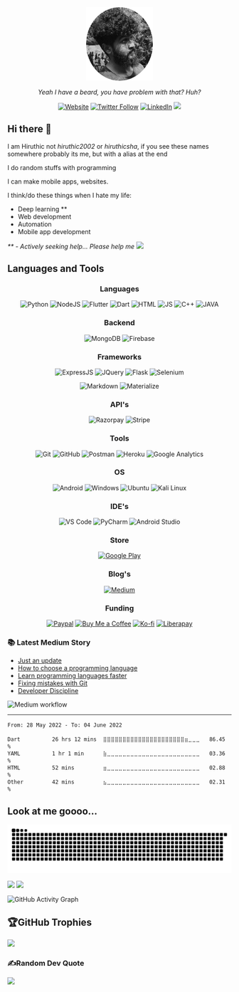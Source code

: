 <!--
**hiruthic2002/hiruthic2002** is a ✨ _special_ ✨ repository because its `README.md` (this file) appears on your GitHub profile.

Here are some ideas to get you started:

- 🔭 I’m currently working on ...
- 🌱 I’m currently learning ...
- 👯 I’m looking to collaborate on ...
- 🤔 I’m looking for help with ...
- 💬 Ask me about ...
- 📫 How to reach me: ...
- 😄 Pronouns: ...
- ⚡ Fun fact: ...
-->

<div align="center">
<img src="img/circle-cropped.png" width=150/>


<i>Yeah I have a beard, you have problem with that? Huh? </i>

[![Website][website-shield]][website-url]
[![Twitter Follow][twitter-shield]][twitter-url]
[![LinkedIn][linkedin-shield]][linkedin-url]
![][visitor-shield]
  
</div>

## Hi there 👋

I am Hiruthic not _hiruthic2002_ or _hiruthicsha_, if you see these names somewhere probably its me, but with a alias at the end

I do random stuffs with programming

I can make mobile apps, websites.

I think/do these things when I hate my life:

- Deep learning \*\*
- Web development
- Automation
- Mobile app development

_\*\* - Actively seeking help... Please help me_ <img src="https://www.pinclipart.com/picdir/big/143-1438381_sad-broken-heart-sticker-for-ios-android-giphy.png" width=50>

## Languages and Tools

<div align="center">

### Languages

![Python](https://img.shields.io/badge/Python-FFD43B?style=for-the-badge&logo=python&logoColor=darkgreen)
![NodeJS](https://img.shields.io/badge/Node.js-43853D?style=for-the-badge&logo=node-dot-js&logoColor=white)
![Flutter](https://img.shields.io/badge/Flutter-02569B?style=for-the-badge&logo=flutter&logoColor=white)
![Dart](https://img.shields.io/badge/Dart-0175C2?style=for-the-badge&logo=dart&logoColor=white)
![HTML](https://img.shields.io/badge/HTML5-E34F26?style=for-the-badge&logo=html5&logoColor=white)
![JS](https://img.shields.io/badge/JavaScript-F7DF1E?style=for-the-badge&logo=javascript&logoColor=black)
![C++](https://img.shields.io/badge/C%2B%2B-00599C?style=for-the-badge&logo=c%2B%2B&logoColor=white)
![JAVA](https://img.shields.io/badge/Java-ED8B00?style=for-the-badge&logo=java&logoColor=white)

</div>

<div align="center">

### Backend

![MongoDB](https://img.shields.io/badge/MongoDB-4EA94B?style=for-the-badge&logo=mongodb&logoColor=white)
![Firebase](https://img.shields.io/badge/firebase-ffca28?style=for-the-badge&logo=firebase&logoColor=black)

</div>

<div align="center">

### Frameworks

![ExpressJS](https://img.shields.io/badge/Express.js-000000?style=for-the-badge&logo=express&logoColor=white)
![JQuery](https://img.shields.io/badge/jQuery-0769AD?style=for-the-badge&logo=jquery&logoColor=white)
![Flask](https://img.shields.io/badge/Flask-000000?style=for-the-badge&logo=flask&logoColor=white)
![Selenium](https://img.shields.io/badge/Selenium-43B02A?style=for-the-badge&logo=Selenium&logoColor=white)

![Markdown](https://img.shields.io/badge/Markdown-000000?style=for-the-badge&logo=markdown&logoColor=white)
![Materialize](https://img.shields.io/badge/-materialize--css-ff69b4?style=for-the-badge&logo=materialize--css&logoColor=white)

</div>

<div align="center">
  
### API's
  
![Razorpay](https://img.shields.io/badge/Razorpay-02042B?style=for-the-badge&logo=razorpay&logoColor=3395FF)
![Stripe](https://img.shields.io/badge/Stripe-626CD9?style=for-the-badge&logo=Stripe&logoColor=white)

</div>

<div align="center">

### Tools

![Git](https://img.shields.io/badge/Git-F05032?style=for-the-badge&logo=git&logoColor=white)
![GitHub](https://img.shields.io/static/v1?style=for-the-badge&message=GitHub&color=181717&logo=GitHub&logoColor=FFFFFF&label=)
![Postman](https://img.shields.io/badge/Postman-FF6C37?style=for-the-badge&logo=Postman&logoColor=white)
![Heroku](https://img.shields.io/badge/Heroku-430098?style=for-the-badge&logo=heroku&logoColor=white)
![Google Analytics](https://img.shields.io/badge/Google%20Analytics-E37400?style=for-the-badge&logo=google%20analytics&logoColor=white)

</div>

<div align="center">

### OS

![Android](https://img.shields.io/badge/Android-3DDC84?style=for-the-badge&logo=android&logoColor=white)
![Windows](https://img.shields.io/badge/Windows-0078D6?style=for-the-badge&logo=windows&logoColor=white)
![Ubuntu](https://img.shields.io/badge/Ubuntu-E95420?style=for-the-badge&logo=ubuntu&logoColor=white)
![Kali Linux](https://img.shields.io/badge/Kali_Linux-557C94?style=for-the-badge&logo=kali-linux&logoColor=white)

</div>

<div align="center">

### IDE's

![VS Code](https://img.shields.io/badge/Visual_Studio_Code-0078D4?style=for-the-badge&logo=visual%20studio%20code&logoColor=white)
![PyCharm](https://img.shields.io/badge/PyCharm-000000.svg?&style=for-the-badge&logo=PyCharm&logoColor=white)
![Android Studio](https://img.shields.io/static/v1?style=for-the-badge&message=Android+Studio&color=222222&logo=Android+Studio&logoColor=3DDC84&label=)

</div>

<div align="center">

### Store

[![Google Play](https://img.shields.io/badge/Google_Play-414141?style=for-the-badge&logo=google-play&logoColor=white)](https://play.google.com/store/apps/dev?id=7887686445131108206)

</div>

<div align="center">

### Blog's

[![Medium](https://img.shields.io/badge/Medium-12100E?style=for-the-badge&logo=medium&logoColor=white)](https://hiruthicsha.medium.com/)

</div>

<div align="center">

### Funding

[![Paypal](https://img.shields.io/badge/PayPal-00457C?style=for-the-badge&logo=paypal&logoColor=white)](https://paypal.me/hiruthic?locale.x=en_GB)
[![Buy Me a Coffee](https://img.shields.io/badge/Buy_Me_A_Coffee-FFDD00?style=for-the-badge&logo=buy-me-a-coffee&logoColor=black)](https://www.buymeacoffee.com/hiruthicSha)
[![Ko-fi](https://img.shields.io/badge/Ko--fi-F16061?style=for-the-badge&logo=ko-fi&logoColor=white)](https://ko-fi.com/hiruthicsha)
[![Liberapay](https://img.shields.io/badge/Liberapay-F6C915?style=for-the-badge&logo=liberapay&logoColor=black)](https://liberapay.com/hiruthicSha/)
</div>

### 📚 Latest Medium Story

<!-- MEDIUM-STORY-LIST:START -->
- [Just an update](https://hiruthicsha.medium.com/just-an-update-4a26b992149c?source=rss-54f9c8e7dc16------2)
- [How to choose a programming language](https://blog.devgenius.io/how-to-choose-a-programming-language-eb9114f29570?source=rss-54f9c8e7dc16------2)
- [Learn programming languages faster](https://blog.devgenius.io/learn-programming-languages-faster-146cde359284?source=rss-54f9c8e7dc16------2)
- [Fixing mistakes with Git](https://hiruthicsha.medium.com/fixing-mistakes-with-git-97d396bd5e00?source=rss-54f9c8e7dc16------2)
- [Developer Discipline](https://hiruthicsha.medium.com/developer-discipline-c12b7e46b55e?source=rss-54f9c8e7dc16------2)
<!-- MEDIUM-STORY-LIST:END -->
  ![Medium workflow](https://github.com/hiruthicShaSS/hiruthicShaSS/actions/workflows/latest-medium-article.yml/badge.svg?style=for-the-badge)

---

<!--START_SECTION:waka-->

```text
From: 28 May 2022 - To: 04 June 2022

Dart          26 hrs 12 mins  ⣿⣿⣿⣿⣿⣿⣿⣿⣿⣿⣿⣿⣿⣿⣿⣿⣿⣿⣿⣿⣿⣶⣀⣀⣀   86.45 %
YAML          1 hr 1 min      ⣷⣀⣀⣀⣀⣀⣀⣀⣀⣀⣀⣀⣀⣀⣀⣀⣀⣀⣀⣀⣀⣀⣀⣀⣀   03.36 %
HTML          52 mins         ⣶⣀⣀⣀⣀⣀⣀⣀⣀⣀⣀⣀⣀⣀⣀⣀⣀⣀⣀⣀⣀⣀⣀⣀⣀   02.88 %
Other         42 mins         ⣦⣀⣀⣀⣀⣀⣀⣀⣀⣀⣀⣀⣀⣀⣀⣀⣀⣀⣀⣀⣀⣀⣀⣀⣀   02.31 %
```

<!--END_SECTION:waka-->

## Look at me goooo...
![My snek 😂](https://github.com/hiruthicShaSS/hiruthicShaSS/blob/snek-output/github-contribution-grid-snake-dark.svg)

<img src="https://github-readme-stats.vercel.app/api/top-langs/?username=hiruthicShaSS&theme=dark&hide_border=true&hide_langs_below=1&langs_count=6&layout=compact&bg_color=0,000000,434343" height=200px />
<img src="https://github-readme-stats.vercel.app/api?username=hiruthicShaSS&show_icons=true&theme=dark&hide_border=true&bg_color=0,434343,000000" height=200px />

![GitHub Activity Graph](https://activity-graph.herokuapp.com/graph?username=hiruthicShaSS&theme=github&hide_border=true&hide_title=true&area=true&)
<!-- [![GitHub Streak](http://github-readme-streak-stats.herokuapp.com?user=hiruthicShaSS&theme=dark&hide_border=true&date_format=M%20j%5B%2C%20Y%5D)](https://git.io/streak-stats) -->

## 🏆GitHub Trophies
![](https://github-profile-trophy.vercel.app/?username=hiruthicShaSS&theme=radical&no-frame=true&no-bg=false&margin-w=4)

### ✍️Random Dev Quote
![](https://quotes-github-readme.vercel.app/api?type=horizontal&theme=dark)

[website-url]: https://hiruthicsha.com/
[website-shield]: https://img.shields.io/website?label=hiruthicSha.com&style=for-the-badge&url=https%3A%2F%2Fsha-resume.herokuapp.com
[twitter-url]: https://twitter.com/intent/follow?original_referer=https%3A%2F%2Fgithub.com%2F_hiruthicSha&screen_name=_hiruthicSha
[twitter-shield]: https://img.shields.io/twitter/follow/_hiruthicSha?color=1DA1F2&logo=twitter&style=for-the-badge
[linkedin-url]: https://www.linkedin.com/in/hiruthicSha
[linkedin-shield]: https://img.shields.io/badge/LinkedIn-0077B5?style=for-the-badge&logo=linkedin&logoColor=white
[visitor-shield]: https://estruyf-github.azurewebsites.net/api/VisitorHit?user=hiruthicShaSS&repo=hiruthicShaSS&countColorcountColor&countColor=%237B1E7A
